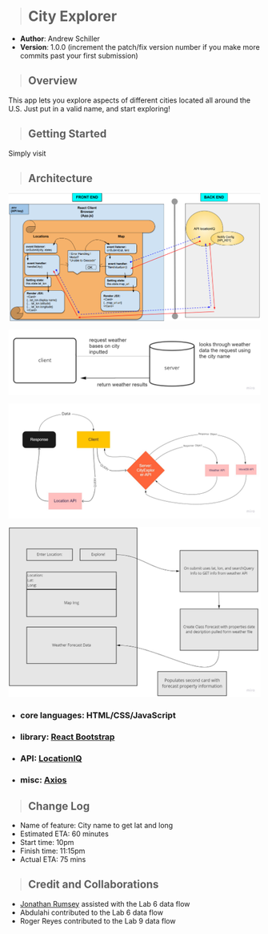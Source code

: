 > # City Explorer

- **Author**: Andrew Schiller
- **Version**: 1.0.0 (increment the patch/fix version number if you make more commits past your first submission)

> ## Overview

This app lets you explore aspects of different cities located all around the U.S. Just put in a valid name, and start exploring!

> ## Getting Started

Simply visit
<!-- What are the steps that a user must take in order to build this app on their own machine and get it running? -->

> ## Architecture

![Lab 6 data flow](./img/lab6plan.png)

![Lab 7 wireframe](./img/lab7.jpg)

![Lab 8 data flow](./img/lab8plan.jpg)

![Lab 9 data flow](./img/lab9plan.jpg)

- ### core languages: HTML/CSS/JavaScript

- ### library: [React Bootstrap](https://react-bootstrap.github.io/getting-started/introduction)

- ### API: [LocationIQ](https://locationiq.com/docs#search-forward-geocoding)

- ### misc: [Axios](https://www.npmjs.com/package/axios)

<!-- Provide a detailed description of the application design. What technologies (languages, libraries, etc) you're using, and any other relevant design information. -->

> ## Change Log

- Name of feature: City name to get lat and long
- Estimated ETA: 60 minutes
- Start time: 10pm
- Finish time: 11:15pm
- Actual ETA: 75 mins

<!-- Use this area to document the iterative changes made to your application as each feature is successfully implemented. Use time stamps. Here's an example:

01-01-2001 4:59pm - Application now has a fully-functional express server, with a GET route for the location resource. -->

> ## Credit and Collaborations

- [Jonathan Rumsey](https://github.com/nojronatron) assisted with the Lab 6 data flow
- Abdulahi contributed to the Lab 6 data flow
- Roger Reyes contributed to the Lab 9 data flow